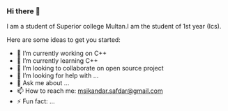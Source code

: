 ### Hi there 👋

I am a student of Superior college Multan.I am the student of 1st year (Ics).

Here are some ideas to get you started:

- 🔭 I’m currently working on C++
- 🌱 I’m currently learning C++
- 👯 I’m looking to collaborate on open source project
- 🤔 I’m looking for help with ...
- 💬 Ask me about ...
- 📫 How to reach me: msikandar.safdar@gmail.com
- ⚡ Fun fact: ...


